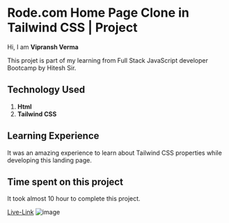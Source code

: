 # Rode.com Home Page Clone in Tailwind CSS | Project
Hi, I am **Vipransh Verma**

This projet is part of my learning from Full Stack JavaScript developer Bootcamp by Hitesh Sir.
## Technology Used
1. **Html**
2. **Tailwind CSS**
## Learning Experience
It was an amazing experience to learn about  Tailwind CSS properties while developing this landing page.

## Time spent on this project
It took almost 10 hour to complete this project.

[Live-Link](https://rode-com-clone-vipransh.netlify.app/)
![image](resources/screencapture-full-page.png)
 